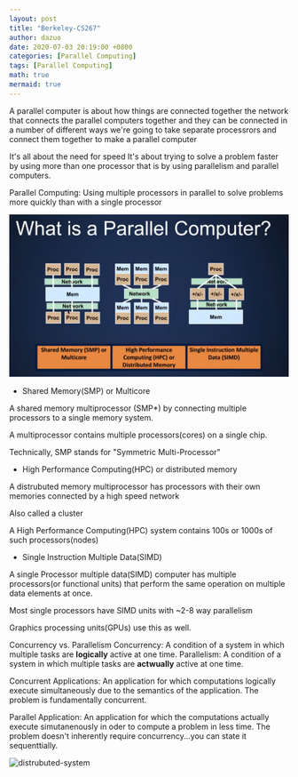 ```yaml
---
layout: post
title: "Berkeley-CS267"
author: dazuo
date: 2020-07-03 20:19:00 +0800
categories: [Parallel Computing]
tags: [Parallel Computing]
math: true
mermaid: true
---
```


A parallel computer is about how things are connected together 
the network that connects the parallel computers together and they can be 
connected in a number of different ways we're going to take separate processrors
and connect them together to make a parallel computer

It's all about the need for speed
It's about trying to solve a problem faster by using more than one processor
that is by using parallelism and parallel computers.


Parallel Computing: Using multiple processors in parallel to solve problems more quickly
than with a single processor

![what-is-a-parallel-compuler](https://github.com/dazuozcy/dazuozcy.github.io/blob/master/img/Berkeley-CS267/01-Intro/what-is-a-parallel-compuler.png)

- Shared Memory(SMP) or Multicore

A shared memory multiprocessor (SMP*) by connecting multiple processors to a single memory system.

A multiprocessor contains multiple processors(cores) on a single chip.

Technically, SMP stands for "Symmetric Multi-Processor"

- High Performance Computing(HPC) or distributed memory

A distrubuted memory multiprocessor has processors with their own memories connected by a high speed network

Also called a cluster

A High Performance Computing(HPC) system contains 100s or 1000s of such processors(nodes)

- Single Instruction Multiple Data(SIMD)

A single Processor multiple data(SIMD) computer has multiple processors(or functional units) that perform the same operation on multiple data elements at once.

Most single processors have SIMD units with ~2-8 way parallelism

Graphics processing units(GPUs) use this as well.

Concurrency vs. Parallelism
Concurrency: A condition of a system in which multiple tasks are **logically** active at one time.
Parallelism: A condition of a system in which multiple tasks are **actwually** active at one time.

Concurrent Applications: An application for which computations logically execute simultaneously due to the semantics of the application. The problem is fundamentally concurrent.

Parallel Application: An application for which the computations actually execute simutanenously in oder to compute a problem in less time. The problem doesn't inherently require concurrency...you can state it sequenttially.



![distrubuted-system](https://github.com/dazuozcy/dazuozcy.github.io/tree/master/img/Berkeley-CS267/01-Intro/distrubuted-system.png)